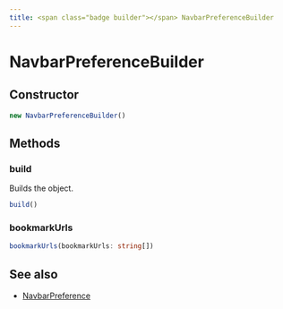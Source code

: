 ```yaml
---
title: <span class="badge builder"></span> NavbarPreferenceBuilder
---
```

# <span class="badge builder"></span> NavbarPreferenceBuilder

## Constructor

```typescript
new NavbarPreferenceBuilder()
```
## Methods

### <span class="badge object-method"></span> build

Builds the object.

```typescript
build()
```

### <span class="badge object-method"></span> bookmarkUrls

```typescript
bookmarkUrls(bookmarkUrls: string[])
```

## See also

 * <span class="badge object-type-interface"></span> [NavbarPreference](./object-NavbarPreference.md)
